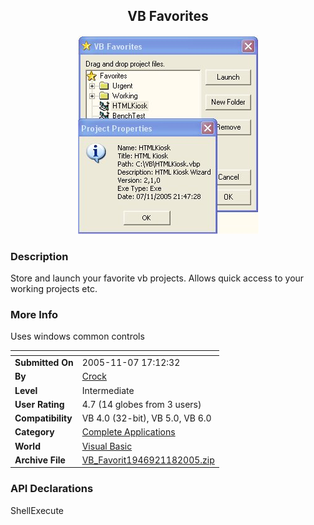 ﻿<div align="center">

## VB Favorites

<img src="PIC20051181240141602.jpg">
</div>

### Description

Store and launch your favorite vb projects. Allows quick access to your working projects etc.
 
### More Info
 
Uses windows common controls


<span>             |<span>
---                |---
**Submitted On**   |2005-11-07 17:12:32
**By**             |[Crock](https://github.com/Planet-Source-Code/PSCIndex/blob/master/ByAuthor/crock.md)
**Level**          |Intermediate
**User Rating**    |4.7 (14 globes from 3 users)
**Compatibility**  |VB 4\.0 \(32\-bit\), VB 5\.0, VB 6\.0
**Category**       |[Complete Applications](https://github.com/Planet-Source-Code/PSCIndex/blob/master/ByCategory/complete-applications__1-27.md)
**World**          |[Visual Basic](https://github.com/Planet-Source-Code/PSCIndex/blob/master/ByWorld/visual-basic.md)
**Archive File**   |[VB\_Favorit1946921182005\.zip](https://github.com/Planet-Source-Code/crock-vb-favorites__1-63201/archive/master.zip)

### API Declarations

ShellExecute





